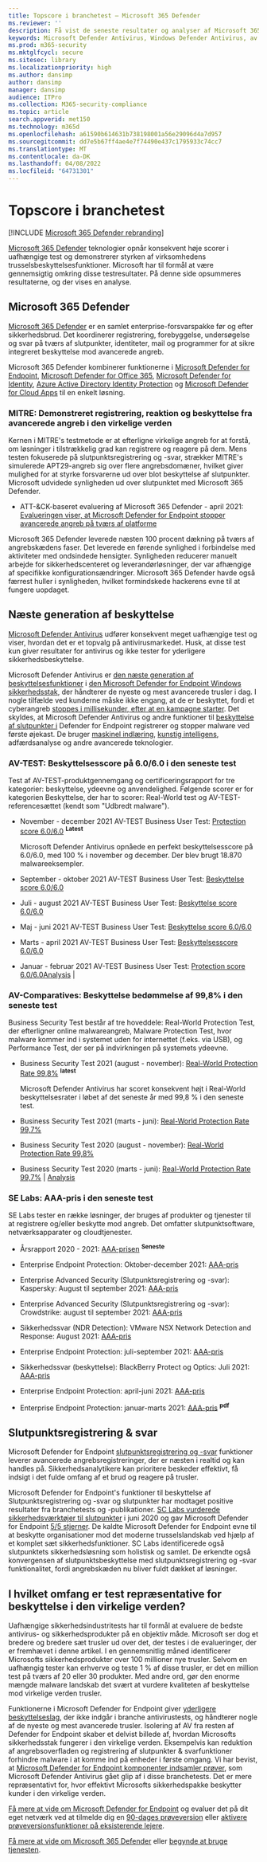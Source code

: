 ```yaml
---
title: Topscore i branchetest – Microsoft 365 Defender
ms.reviewer: ''
description: Få vist de seneste resultater og analyser af Microsoft 365 Defender. Det opnår konsekvent høje scorer i uafhængige test (AV-TEST, AV Comparatives, SE Labs, MITRE ATT&CK). Få vist de seneste resultater og analyser.
keywords: Microsoft Defender Antivirus, Windows Defender Antivirus, av anmeldelser, antivirustest, av-test, seneste av-scores, registreringsscores, sikkerhedsprodukttest, sikkerhedsindustritests, branche antivirustest, bedste antivirus, av-test, av-komparative, SE labs, MITRE ATT&CK, platform til slutpunktbeskyttelse, EPP, slutpunktsregistrering og -svar, Slutpunktsregistrering og -svar, Windows 10, Windows 11 Microsoft Defender Antivirus, WDAV, Microsoft Defender for Endpoint, Microsoft 365 Defender, sikkerhed, malware, av, antivirus, scorer, scoring, næste generation beskyttelse, ranking, succes
ms.prod: m365-security
ms.mktglfcycl: secure
ms.sitesec: library
ms.localizationpriority: high
ms.author: dansimp
author: dansimp
manager: dansimp
audience: ITPro
ms.collection: M365-security-compliance
ms.topic: article
search.appverid: met150
ms.technology: m365d
ms.openlocfilehash: a61590b614631b738198001a56e29096d4a7d957
ms.sourcegitcommit: dd7e5b67ff4ae4e7f74490e437c1795933c74cc7
ms.translationtype: MT
ms.contentlocale: da-DK
ms.lasthandoff: 04/08/2022
ms.locfileid: "64731301"
---
```

# <a name="top-scoring-in-industry-tests"></a>Topscore i branchetest

[!INCLUDE [Microsoft 365 Defender rebranding](../includes/microsoft-defender.md)]

[Microsoft 365 Defender](https://www.microsoft.com/security/business/threat-protection/integrated-threat-protection) teknologier opnår konsekvent høje scorer i uafhængige test og demonstrerer styrken af virksomhedens trusselsbeskyttelsesfunktioner. Microsoft har til formål at være gennemsigtig omkring disse testresultater. På denne side opsummeres resultaterne, og der vises en analyse.

## <a name="microsoft-365-defender"></a>Microsoft 365 Defender

[Microsoft 365 Defender](microsoft-365-defender.md) er en samlet enterprise-forsvarspakke før og efter sikkerhedsbrud. Det koordinerer registrering, forebyggelse, undersøgelse og svar på tværs af slutpunkter, identiteter, mail og programmer for at sikre integreret beskyttelse mod avancerede angreb.

Microsoft 365 Defender kombinerer funktionerne i [Microsoft Defender for Endpoint](https://www.microsoft.com/microsoft-365/windows/microsoft-defender-atp), [Microsoft Defender for Office 365](https://www.microsoft.com/microsoft-365/exchange/advance-threat-protection), [ Microsoft Defender for Identity](https://azure.microsoft.com/features/azure-advanced-threat-protection/), [Azure Active Directory Identity Protection](/azure/active-directory/identity-protection/overview-identity-protection) og [Microsoft Defender for Cloud Apps](https://www.microsoft.com/microsoft-365/enterprise-mobility-security/cloud-app-security) til en enkelt løsning.

### <a name="mitre-demonstrated-real-world-detection-response-and-protection-from-advanced-attacks"></a>MITRE: Demonstreret registrering, reaktion og beskyttelse fra avancerede angreb i den virkelige verden

Kernen i MITRE's testmetode er at efterligne virkelige angreb for at forstå, om løsninger i tilstrækkelig grad kan registrere og reagere på dem. Mens testen fokuserede på slutpunktsregistrering og -svar, strækker MITRE's simulerede APT29-angreb sig over flere angrebsdomæner, hvilket giver mulighed for at styrke forsvarerne ud over blot beskyttelse af slutpunkter. Microsoft udvidede synligheden ud over slutpunktet med Microsoft 365 Defender.

- ATT-&CK-baseret evaluering af Microsoft 365 Defender - april 2021: [Evalueringen viser, at Microsoft Defender for Endpoint stopper avancerede angreb på tværs af platforme](https://www.microsoft.com/security/blog/2021/04/21/)

 Microsoft 365 Defender leverede næsten 100 procent dækning på tværs af angrebskædens faser. Det leverede en førende synlighed i forbindelse med aktiviteter med ondsindede hensigter. Synligheden reducerer manuelt arbejde for sikkerhedscenteret og leverandørløsninger, der var afhængige af specifikke konfigurationsændringer. Microsoft 365 Defender havde også færrest huller i synligheden, hvilket formindskede hackerens evne til at fungere uopdaget.

## <a name="next-generation-protection"></a>Næste generation af beskyttelse

[Microsoft Defender Antivirus](/windows/security/threat-protection/microsoft-defender-antivirus/microsoft-defender-antivirus-in-windows-10) udfører konsekvent meget uafhængige test og viser, hvordan det er et topvalg på antivirusmarkedet. Husk, at disse test kun giver resultater for antivirus og ikke tester for yderligere sikkerhedsbeskyttelse.

Microsoft Defender Antivirus er [den næste generation af beskyttelsesfunktioner](https://www.youtube.com/watch?v=Xy3MOxkX_o4) i [den Microsoft Defender for Endpoint Windows sikkerhedsstak](/windows/security/threat-protection/microsoft-defender-atp/microsoft-defender-advanced-threat-protection), der håndterer de nyeste og mest avancerede trusler i dag. I nogle tilfælde ved kunderne måske ikke engang, at de er beskyttet, fordi et cyberangreb [stoppes i millisekunder, efter at en kampagne starter](https://cloudblogs.microsoft.com/microsoftsecure/2018/03/07/behavior-monitoring-combined-with-machine-learning-spoils-a-massive-dofoil-coin-mining-campaign). Det skyldes, at Microsoft Defender Antivirus og andre funktioner til [beskyttelse af slutpunkter i](https://www.microsoft.com/security/blog/2019/08/23/gartner-names-microsoft-a-leader-in-2019-endpoint-protection-platforms-magic-quadrant/) Defender for Endpoint registrerer og stopper malware ved første øjekast. De bruger [maskinel indlæring](https://cloudblogs.microsoft.com/microsoftsecure/2018/06/07/machine-learning-vs-social-engineering), [kunstig intelligens](https://cloudblogs.microsoft.com/microsoftsecure/2018/02/14/how-artificial-intelligence-stopped-an-emotet-outbreak), adfærdsanalyse og andre avancerede teknologier.

### <a name="av-test-protection-score-of-6060-in-the-latest-test"></a>AV-TEST: Beskyttelsesscore på 6.0/6.0 i den seneste test

Test af AV-TEST-produktgennemgang og certificeringsrapport for tre kategorier: beskyttelse, ydeevne og anvendelighed. Følgende scorer er for kategorien Beskyttelse, der har to scorer: Real-World test og AV-TEST-referencesættet (kendt som "Udbredt malware").

- November - december 2021 AV-TEST Business User Test: [Protection score 6.0/6.0](https://www.av-test.org/en/antivirus/business-windows-client/windows-10/december-2021/microsoft-defender-antivirus-4.18-212622/) <sup>**Latest**</sup>

    Microsoft Defender Antivirus opnåede en perfekt beskyttelsesscore på 6.0/6.0, med 100 % i november og december. Der blev brugt 18.870 malwareeksempler.

- September - oktober 2021 AV-TEST Business User Test: [Beskyttelse score 6.0/6.0](https://www.av-test.org/en/antivirus/business-windows-client/windows-10/october-2021/microsoft-defender-antivirus-4.18-212518/)

- Juli - august 2021 AV-TEST Business User Test: [Beskyttelse score 6.0/6.0](https://www.av-test.org/en/antivirus/business-windows-client/windows-10/august-2021/microsoft-defender-antivirus-4.18-212419/)

- Maj - juni 2021 AV-TEST Business User Test: [Beskyttelse score 6.0/6.0](https://www.av-test.org/en/antivirus/business-windows-client/windows-10/june-2021/microsoft-defender-antivirus-4.18-212318/)

- Marts - april 2021 AV-TEST Business User Test: [Beskyttelsesscore 6.0/6.0](https://www.av-test.org/en/antivirus/business-windows-client/windows-10/april-2021/microsoft-defender-antivirus-4.18-212216/)

- Januar - februar 2021 AV-TEST Business User Test: [Protection score 6.0/6.0Analysis](https://www.av-test.org/en/antivirus/business-windows-client/windows-10/february-2021/microsoft-defender-antivirus-4.18-212117/) | [](https://query.prod.cms.rt.microsoft.com/cms/api/am/binary/RE4CflZ)

### <a name="av-comparatives-protection-rating-of-998-in-the-latest-test"></a>AV-Comparatives: Beskyttelse bedømmelse af 99,8% i den seneste test

Business Security Test består af tre hoveddele: Real-World Protection Test, der efterligner online malwareangreb, Malware Protection Test, hvor malware kommer ind i systemet uden for internettet (f.eks. via USB), og Performance Test, der ser på indvirkningen på systemets ydeevne.

- Business Security Test 2021 (august - november): [Real-World Protection Rate 99,8%](https://www.av-comparatives.org/tests/business-security-test-2021-august-november/) <sup>**latest**</sup>

    Microsoft Defender Antivirus har scoret konsekvent højt i Real-World beskyttelsesrater i løbet af det seneste år med 99,8 % i den seneste test.

- Business Security Test 2021 (marts - juni): [Real-World Protection Rate 99,7%](https://www.av-comparatives.org/tests/business-security-test-2021-march-june/)

- Business Security Test 2020 (august - november): [Real-World Protection Rate 99,8%](https://www.av-comparatives.org/tests/business-security-test-2020-august-november/)

- Business Security Test 2020 (marts - juni): [Real-World Protection Rate 99,7%](https://www.av-comparatives.org/tests/business-security-test-2020-march-june/) | [Analysis](https://query.prod.cms.rt.microsoft.com/cms/api/am/binary/RE3Esbl)

### <a name="se-labs-aaa-award-in-the-latest-test"></a>SE Labs: AAA-pris i den seneste test

SE Labs tester en række løsninger, der bruges af produkter og tjenester til at registrere og/eller beskytte mod angreb. Det omfatter slutpunktsoftware, netværksapparater og cloudtjenester.

- Årsrapport 2020 - 2021: [AAA-prisen](https://selabs.uk/wp-content/uploads/2021/11/annual-report-2021.pdf) <sup>**Seneste**</sup>

- Enterprise Endpoint Protection: Oktober-december 2021: [AAA-pris](https://selabs.uk/wp-content/uploads/2021/12/oct-dec-2021-enterprise.pdf)

- Enterprise Advanced Security (Slutpunktsregistrering og -svar): Kaspersky: August til september 2021: [AAA-pris](https://selabs.uk/wp-content/uploads/2021/12/AS-EDR-Kaspersky-EDR-2021-1.pdf)

- Enterprise Advanced Security (Slutpunktsregistrering og -svar): Crowdstrike: august til september 2021: [AAA-pris](https://selabs.uk/wp-content/uploads/2021/12/AS-EDR-Crowdstrike-Falcon-2021-1.pdf)

- Sikkerhedssvar (NDR Detection): VMware NSX Network Detection and Response: August 2021: [AAA-pris](https://selabs.uk/wp-content/uploads/2021/10/NDR-VMware-NSX-detection-2021-1.pdf)

- Enterprise Endpoint Protection: juli-september 2021: [AAA-pris](https://selabs.uk/wp-content/uploads/2021/11/july-sept-2021-enterprise.pdf)

- Sikkerhedssvar (beskyttelse): BlackBerry Protect og Optics: Juli 2021: [AAA-pris](https://selabs.uk/wp-content/uploads/2021/07/BRT-BlackBerry-Protect-protection-2021-1.pdf)

- Enterprise Endpoint Protection: april-juni 2021: [AAA-pris](https://selabs.uk/wp-content/uploads/2021/07/apr-jun-2021-enterprise-1.pdf)

- Enterprise Endpoint Protection: januar-marts 2021: [AAA-pris](https://selabs.uk/wp-content/uploads/2021/04/jan-mar-2021-enterprise.pdf) <sup>**pdf**</sup>

## <a name="endpoint-detection--response"></a>Slutpunktsregistrering & svar

Microsoft Defender for Endpoint [slutpunktsregistrering og -svar](/windows/security/threat-protection/microsoft-defender-atp/overview-endpoint-detection-response) funktioner leverer avancerede angrebsregistreringer, der er næsten i realtid og kan handles på. Sikkerhedsanalytikere kan prioritere beskeder effektivt, få indsigt i det fulde omfang af et brud og reagere på trusler.

Microsoft Defender for Endpoint's funktioner til beskyttelse af Slutpunktsregistrering og -svar og slutpunkter har modtaget positive resultater fra branchetests og -publikationer. [SC Labs vurderede sikkerhedsværktøjer til slutpunkter](https://www.scmagazine.com/home/reviews/sc-product-reviews-endpoint-security/) i juni 2020 og gav Microsoft Defender for Endpoint [5/5 stjerner](https://www.scmagazine.com/review/microsoft-defender-advanced-threat-protection/). De kaldte Microsoft Defender for Endpoint evne til at beskytte organisationer mod det moderne trusselslandskab ved hjælp af et komplet sæt sikkerhedsfunktioner. SC Labs identificerede også slutpunktets sikkerhedsløsning som holistisk og samlet. De erkendte også konvergensen af slutpunktsbeskyttelse med slutpunktsregistrering og -svar funktionalitet, fordi angrebskæden nu bliver fuldt dækket af løsninger.

## <a name="to-what-extent-are-tests-representative-of-protection-in-the-real-world"></a>I hvilket omfang er test repræsentative for beskyttelse i den virkelige verden?

Uafhængige sikkerhedsindustritests har til formål at evaluere de bedste antivirus- og sikkerhedsprodukter på en objektiv måde. Microsoft ser dog et bredere og bredere sæt trusler ud over det, der testes i de evalueringer, der er fremhævet i denne artikel. I en gennemsnitlig måned identificerer Microsofts sikkerhedsprodukter over 100 millioner nye trusler. Selvom en uafhængig tester kan erhverve og teste 1 % af disse trusler, er det en million test på tværs af 20 eller 30 produkter. Med andre ord, gør den enorme mængde malware landskab det svært at vurdere kvaliteten af beskyttelse mod virkelige verden trusler.

Funktionerne i Microsoft Defender for Endpoint giver [yderligere beskyttelseslag](https://cloudblogs.microsoft.com/microsoftsecure/2017/12/11/detonating-a-bad-rabbit-windows-defender-antivirus-and-layered-machine-learning-defenses), der ikke indgår i branche antivirustests, og håndterer nogle af de nyeste og mest avancerede trusler. Isolering af AV fra resten af Defender for Endpoint skaber et delvist billede af, hvordan Microsofts sikkerhedsstak fungerer i den virkelige verden. Eksempelvis kan reduktion af angrebsoverfladen og registrering af slutpunkter & svarfunktioner forhindre malware i at komme ind på enheder i første omgang. Vi har bevist, at [Microsoft Defender for Endpoint komponenter indsamler prøver](https://query.prod.cms.rt.microsoft.com/cms/api/am/binary/RE2ouJA), som Microsoft Defender Antivirus gået glip af i disse branchetests. Det er mere repræsentativt for, hvor effektivt Microsofts sikkerhedspakke beskytter kunder i den virkelige verden.

[Få mere at vide om Microsoft Defender for Endpoint](/windows/security/threat-protection/microsoft-defender-atp/microsoft-defender-advanced-threat-protection) og evaluer det på dit eget netværk ved at tilmelde dig en [90-dages prøveversion](https://www.microsoft.com/microsoft-365/windows/microsoft-defender-atp) eller [aktivere prøveversionsfunktioner på eksisterende lejere](/windows/security/threat-protection/microsoft-defender-atp/preview).

[Få mere at vide om Microsoft 365 Defender](https://www.microsoft.com/security/business/threat-protection/integrated-threat-protection) eller [begynde at bruge tjenesten](m365d-enable.md).
